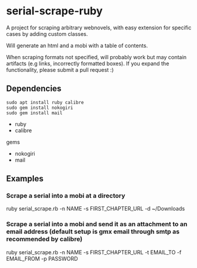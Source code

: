 # serial-scrape-ruby

A project for scraping arbitrary webnovels, with easy extension for specific cases by adding custom classes.

Will generate an html and a mobi with a table of contents.

When scraping formats not specified, will probably work but may contain artifacts (e.g links, incorrectly formatted boxes). If you expand the functionality, please submit a pull request :)

## Dependencies

    sudo apt install ruby calibre
    sudo gem install nokogiri
    sudo gem install mail

* ruby
* calibre

gems
* nokogiri
* mail

## Examples

### Scrape a serial into a mobi at a directory 
ruby serial_scrape.rb -n NAME -s FIRST_CHAPTER_URL -d ~/Downloads

### Scrape a serial into a mobi and send it as an attachment to an email address (default setup is gmx email through smtp as recommended by calibre)
ruby serial_scrape.rb -n NAME -s FIRST_CHAPTER_URL -t EMAIL_TO
-f EMAIL_FROM -p PASSWORD